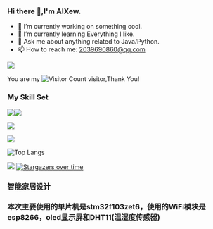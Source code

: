 ### Hi there 👋,I'm AlXew.

- 🔭 I’m currently working on something cool.
- 🌱 I’m currently learning Everything I like.
- 💬 Ask me about anything related to Java/Python.
- 📫 How to reach me: 2039690860@qq.com

![](https://github-readme-stats.vercel.app/api?username=AlXew&show_icons=true&theme=transparent)

You are my ![Visitor Count](https://profile-counter.glitch.me/AlXew/count.svg) visitor,Thank You!

### My Skill Set

![](https://img.shields.io/badge/Java-ED8B00?style=for-the-badge&logo=openjdk&logoColor=white)![](https://img.shields.io/badge/Python-3776AB?style=for-the-badge&logo=python&logoColor=white)


![](https://github-readme-stats.vercel.app/api?username=ALXewe&show_icons=true&theme=transparent)

![](https://github-readme-activity-graph.cyclic.app/graph?username=AlXew&theme=dracula)

![Top Langs](https://github-readme-stats.vercel.app/api/top-langs/?username=AlXew&layout=compact&theme=tokyonight)

![](https://img.shields.io/badge/c-1.0-brightgreen)
[![Stargazers over time](https://starchart.cc/WinterChenS/my-site.svg?variant=adaptive)](https://starchart.cc/WinterChenS/my-site)

### 智能家居设计
### 本次主要使用的单片机是stm32f103zet6，使用的WiFi模块是esp8266，oled显示屏和DHT11(温湿度传感器)
